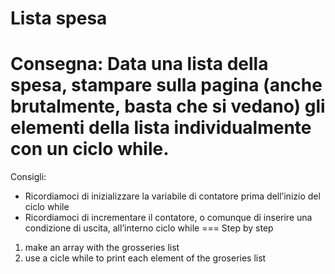 Lista spesa
===
Consegna:
Data una lista della spesa, stampare sulla pagina (anche brutalmente, basta che si vedano) gli elementi della lista individualmente con un ciclo while.
===
Consigli:
- Ricordiamoci di inizializzare la variabile di contatore prima dell’inizio del ciclo while
- Ricordiamoci di incrementare il contatore, o comunque di inserire una condizione di uscita, all’interno ciclo while
===
Step by step
1. make an array with the grosseries list
1. use a cicle while to print each element of the groseries list